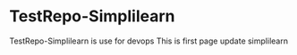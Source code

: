 # TestRepo-Simplilearn
TestRepo-Simplilearn is use for devops 
This is first page update simplilearn

